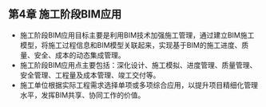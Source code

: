 ## 第4章 施工阶段BIM应用
- 施工阶段BIM应用目标主要是利用BIM技术加强施工管理，通过建立BIM施工模型，将施工过程信息和BIM模型关联起来，实现基于BIM的施工进度、质量、安全、成本的动态集成管理。
- 施工阶段BIM应用点主要包括：深化设计、施工模拟、进度管理、质量管理、安全管理、工程量及成本管理、竣工交付等。
- 施工单位根据实际工程需求选择单项或多项综合应用，以提升项目精细化管理水平，发挥BIM共享、协同工作的价值。